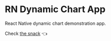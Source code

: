 # RN Dynamic Chart App

React Native dynamic chart demonstration app.

Check [the snack](https://snack.expo.dev/@frg1220/animated-chart) 👈
